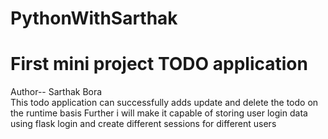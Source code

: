 # PythonWithSarthak
# First mini project TODO application 
Author-- Sarthak Bora<br>
This todo application can successfully adds update and delete the todo on the runtime basis 
Further i will make it capable of storing user login data using flask login and create different sessions for different users
